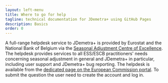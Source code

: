 ```yaml
---
layout: left-menu
title: Where to go for help
tagline: technical documentation for JDemetra+ using GitHub Pages
description: Basics
order: 0
---
```


A full-range helpdesk service to JDemetra+ is provided by Eurostat and 
the National Bank of Belgium via the
<a href="https://ec.europa.eu/eurostat/cros/content/seasonal-adjustment-centre-excellence-sace_en/" target="_blank">Seasonal Adjustment Centre of 
Excellence</a>. The helpdesk provides services to all ESS/ESCB 
practitioners' needs concerning seasonal adjustment in general and 
JDemetra+ in particular, including user support and JDemetra+ bug 
reporting. The helpdesk is available from the
<a href="https://ec.europa.eu/eurostat/cros/content/ess-seasonal-adjustment-helpdesk_en/" target="_blank">dedicated page on the 
European Commission portal</a>. 
To submit the question the user need to create the account and log in.
